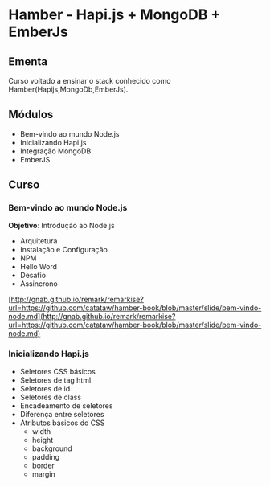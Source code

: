 # Hamber - Hapi.js + MongoDB + EmberJs

## Ementa

 Curso voltado a ensinar o stack conhecido como Hamber(Hapijs,MongoDb,EmberJs).

## Módulos

- Bem-vindo ao mundo Node.js
- Inicializando Hapi.js
- Integração MongoDB
- EmberJS

## Curso

### Bem-vindo ao mundo Node.js
**Objetivo**: Introdução ao Node.js

- Arquitetura
- Instalação e Configuração
- NPM
- Hello Word
- Desafio
- Assincrono

[http://gnab.github.io/remark/remarkise?url=https://github.com/catataw/hamber-book/blob/master/slide/bem-vindo-node.md](http://gnab.github.io/remark/remarkise?url=https://github.com/catataw/hamber-book/blob/master/slide/bem-vindo-node.md)

### Inicializando Hapi.js

- Seletores CSS básicos
- Seletores de tag html
- Seletores de id
- Seletores de class
- Encadeamento de seletores
- Diferença entre seletores
- Atributos básicos do CSS
    - width
    - height
    - background
    - padding
    - border
    - margin
